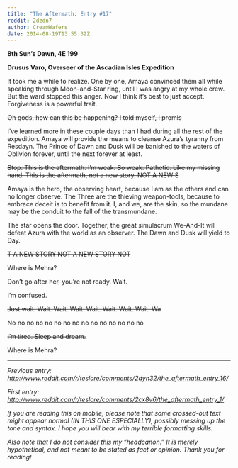 ```yaml
---
title: "The Aftermath: Entry #17"
reddit: 2dzdn7
author: CreamWafers
date: 2014-08-19T13:55:32Z
---
```


**8th Sun’s Dawn, 4E 199**

**Drusus Varo, Overseer of the Ascadian Isles Expedition**

It took me a while to realize. One by one, Amaya convinced them all while speaking through Moon-and-Star ring, until I was angry at my whole crew. But the ward stopped this anger. Now I think it’s best to just accept. Forgiveness is a powerful trait.

~~Oh gods, how can this be happening? I told myself, I promis~~

I’ve learned more in these couple days than I had during all the rest of the expedition. Amaya will provide the means to cleanse Azura’s tyranny from Resdayn. The Prince of Dawn and Dusk will be banished to the waters of Oblivion forever, until the next forever at least.

~~Stop. This is the aftermath. I’m weak. So weak. Pathetic. Like my missing hand. This is the aftermath, not a new story. NOT A NEW S~~

Amaya is the hero, the observing heart, because I am as the others and can no longer observe. The Three are the thieving weapon-tools, because to embrace deceit is to benefit from it. I, and we, are the skin, so the mundane may be the conduit to the fall of the transmundane.

The star opens the door. Together, the great simulacrum We-And-It will defeat Azura with the world as an observer. The Dawn and Dusk will yield to Day.

~~T A NEW STORY NOT A NEW STORY NOT~~

Where is Mehra?

~~Don’t go after her, you’re not ready. Wait.~~

I’m confused.

~~Just wait. Wait. Wait. Wait. Wait. Wait. Wait. Wait. Wa~~

No no no no no no no no no no no no no no no

~~I’m tired. Sleep and dream.~~

Where is Mehra?

------------------------------

*Previous entry: http://www.reddit.com/r/teslore/comments/2dyn32/the_aftermath_entry_16/*

*First entry: http://www.reddit.com/r/teslore/comments/2cx8v6/the_aftermath_entry_1/*

*If you are reading this on mobile, please note that some crossed-out text might appear normal (IN THIS ONE ESPECIALLY), possibly messing up the tone and syntax. I hope you will bear with my terrible formatting skills.*

*Also note that I do not consider this my “headcanon.” It is merely hypothetical, and not meant to be stated as fact or opinion. Thank you for reading!*

